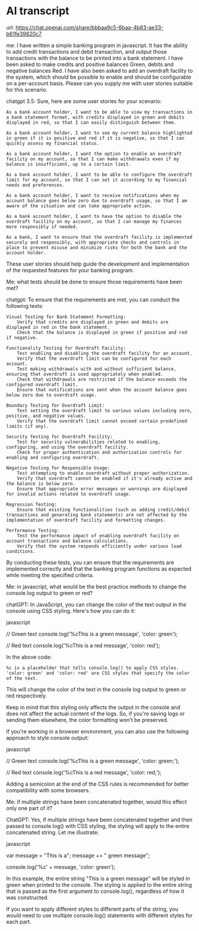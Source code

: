 # AI transcript

url: <https://chat.openai.com/share/bbbaa9c5-6baa-4b83-ae33-b61fe39820c7>

me: I have written a simple banking program in javascript. It has the ability to add credit transactions and debit transaction, and output those transactions with the balance to be printed into a bank statement. I have been asked to make credits and positive balances Green, debits and negative balances Red. I have also been asked to add an overdraft facility to the system, which should be possible to enable and should be configurable on a per-account basis. Please can you supply me with user stories suitable for this scenario.

chatgpt 3.5: Sure, here are some user stories for your scenario:

    As a bank account holder, I want to be able to view my transactions in a bank statement format, with credits displayed in green and debits displayed in red, so that I can easily distinguish between them.

    As a bank account holder, I want to see my current balance highlighted in green if it is positive and red if it is negative, so that I can quickly assess my financial status.

    As a bank account holder, I want the option to enable an overdraft facility on my account, so that I can make withdrawals even if my balance is insufficient, up to a certain limit.

    As a bank account holder, I want to be able to configure the overdraft limit for my account, so that I can set it according to my financial needs and preferences.

    As a bank account holder, I want to receive notifications when my account balance goes below zero due to overdraft usage, so that I am aware of the situation and can take appropriate action.

    As a bank account holder, I want to have the option to disable the overdraft facility on my account, so that I can manage my finances more responsibly if needed.

    As a bank, I want to ensure that the overdraft facility is implemented securely and responsibly, with appropriate checks and controls in place to prevent misuse and minimize risks for both the bank and the account holder.

These user stories should help guide the development and implementation of the requested features for your banking program.

Me: what tests should be done to ensure those requirements have been met?

chatgpt: To ensure that the requirements are met, you can conduct the following tests:

    Visual Testing for Bank Statement Formatting:
        Verify that credits are displayed in green and debits are displayed in red in the bank statement.
        Check that the balance is displayed in green if positive and red if negative.

    Functionality Testing for Overdraft Facility:
        Test enabling and disabling the overdraft facility for an account.
        Verify that the overdraft limit can be configured for each account.
        Test making withdrawals with and without sufficient balance, ensuring that overdraft is used appropriately when enabled.
        Check that withdrawals are restricted if the balance exceeds the configured overdraft limit.
        Ensure that notifications are sent when the account balance goes below zero due to overdraft usage.

    Boundary Testing for Overdraft Limit:
        Test setting the overdraft limit to various values including zero, positive, and negative values.
        Verify that the overdraft limit cannot exceed certain predefined limits (if any).

    Security Testing for Overdraft Facility:
        Test for security vulnerabilities related to enabling, configuring, and using the overdraft facility.
        Check for proper authentication and authorization controls for enabling and configuring overdraft.

    Negative Testing for Responsible Usage:
        Test attempting to enable overdraft without proper authorization.
        Verify that overdraft cannot be enabled if it's already active and the balance is below zero.
        Ensure that appropriate error messages or warnings are displayed for invalid actions related to overdraft usage.

    Regression Testing:
        Ensure that existing functionalities (such as adding credit/debit transactions and generating bank statements) are not affected by the implementation of overdraft facility and formatting changes.

    Performance Testing:
        Test the performance impact of enabling overdraft facility on account transactions and balance calculations.
        Verify that the system responds efficiently under various load conditions.

By conducting these tests, you can ensure that the requirements are implemented correctly and that the banking program functions as expected while meeting the specified criteria.

Me: in javascript, what would be the best practice methods to change the console.log output to green or red?

chatGPT: In JavaScript, you can change the color of the text output in the console using CSS styling. Here's how you can do it:

javascript

// Green text
console.log('%cThis is a green message', 'color: green');

// Red text
console.log('%cThis is a red message', 'color: red');

In the above code:

    %c is a placeholder that tells console.log() to apply CSS styles.
    'color: green' and 'color: red' are CSS styles that specify the color of the text.

This will change the color of the text in the console log output to green or red respectively.

Keep in mind that this styling only affects the output in the console and does not affect the actual content of the logs. So, if you're saving logs or sending them elsewhere, the color formatting won't be preserved.

If you're working in a browser environment, you can also use the following approach to style console output:

javascript

// Green text
console.log('%cThis is a green message', 'color: green;');

// Red text
console.log('%cThis is a red message', 'color: red;');

Adding a semicolon at the end of the CSS rules is recommended for better compatibility with some browsers.

Me: if multiple strings have been concatenated together, would this effect only one part of it?

ChatGPT: Yes, if multiple strings have been concatenated together and then passed to console.log() with CSS styling, the styling will apply to the entire concatenated string. Let me illustrate:

javascript

var message = "This is a";
message += " green message";

console.log('%c' + message, 'color: green');

In this example, the entire string "This is a green message" will be styled in green when printed to the console. The styling is applied to the entire string that is passed as the first argument to console.log(), regardless of how it was constructed.

If you want to apply different styles to different parts of the string, you would need to use multiple console.log() statements with different styles for each part.